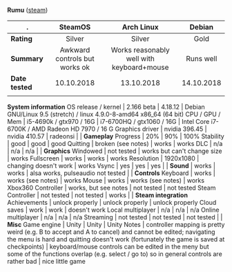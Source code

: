 **Rumu** ([steam](https://store.steampowered.com/app/723270/Rumu/))

. | SteamOS | Arch Linux | Debian
---|:---:|:---:|:---:
**Rating** | Silver | Silver | Gold
**Summary** | Awkward controls but works ok | Works reasonably well with keyboard+mouse | Runs well
**Date tested** | 10.10.2018 | 13.10.2018 | 14.10.2018
 | |
**System information**
OS release / kernel | 2.166 beta | 4.18.12 | Debian GNU/Linux 9.5 (stretch) / linux 4.9.0-8-amd64 x86_64 (64 bit)
CPU / GPU / Mem | i5-4690k / gtx970 / 16G | i7-6700HQ / gtx1060 / 16G | Intel Core i7-6700K / AMD Radeon HD 7970 / 16 G
Graphics driver | nvidia 396.45 | nvidia 410.57 | radeonsi
 | |
**Gameplay**
Progress  | 20% | 90% | 100%
Stability | good | good | good
Quitting  | broken (see notes) | works | works
DLC | n/a | n/a | n/a
 | |
**Graphics**
Windowed | not tested | works but can't change size | works
Fullscreen | works | works | works
Resolution | 1920x1080 | changing doesn't work | works
Vsync | yes | yes | yes
 | |
**Sound** | works | works | alsa works, pulseaudio not tested
 | |
**Controls**
Keyboard | works | works (see notes) | works
Mouse | works | works (see notes) | works
Xbox360 Controller | works, but see notes | not tested | not tested
Steam Controller | not tested | not tested | works
 | |
**Steam integration**
Achievements | unlock properly | unlock properly | unlock properly
Cloud saves | work | work | doesn't work
Local multiplayer | n/a | n/a | n/a
Online multiplayer | n/a | n/a | n/a
Streaming | not tested | not tested | not tested
 | |
**Misc**
Game engine  | Unity | Unity | Unity
Notes | controller mapping is pretty weird (e.g. B to accept and A to cancel) and cannot be edited; navigating the menu is hard and quitting doesn't work (fortunately the game is saved at checkpoints) | keyboard/mouse controls can be edited in the meny but some of the functions overlap (e.g. select / go to) so in general controls are rather bad | nice little game
